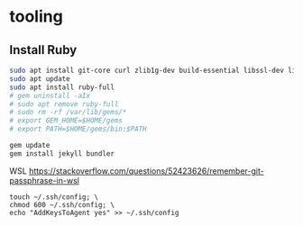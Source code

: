 # tooling

## Install Ruby

```sh
sudo apt install git-core curl zlib1g-dev build-essential libssl-dev libreadline-dev libyaml-dev libsqlite3-dev sqlite3 libxml2-dev libxslt1-dev libcurl4-openssl-dev software-properties-common libffi-dev
sudo apt update
sudo apt install ruby-full
# gem uninstall -aIx
# sudo apt remove ruby-full
# sudo rm -rf /var/lib/gems/*
# export GEM_HOME=$HOME/gems
# export PATH=$HOME/gems/bin:$PATH

gem update
gem install jekyll bundler
```

WSL
https://stackoverflow.com/questions/52423626/remember-git-passphrase-in-wsl

```
touch ~/.ssh/config; \
chmod 600 ~/.ssh/config; \
echo "AddKeysToAgent yes" >> ~/.ssh/config
```
